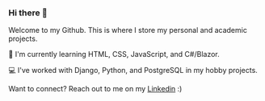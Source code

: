 ### Hi there 👋

Welcome to my Github.
This is where I store my personal and academic projects.

🌱 I'm currently learning HTML, CSS, JavaScript, and C#/Blazor.

💻 I've worked with Django, Python, and PostgreSQL in my hobby projects.

Want to connect? Reach out to me on my [Linkedin](https://www.linkedin.com/in/zowie-beha-4b0498250) :)

<!--
**1zzowiebeha/1zzowiebeha** is a ✨ _special_ ✨ repository because its `README.md` (this file) appears on your GitHub profile.

Here are some ideas to get you started:

- 🔭 I’m currently working on ...
- 🌱 I’m currently learning ...
- 👯 I’m looking to collaborate on ...
- 🤔 I’m looking for help with ...
- 💬 Ask me about ...
- 📫 How to reach me: ...
- 😄 Pronouns: ...
- ⚡ Fun fact: ...
-->
